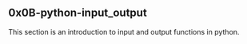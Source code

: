 ## 0x0B-python-input_output
This section is an introduction to input and output functions in python.
